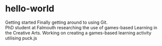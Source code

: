 # hello-world
Getting started
Finally getting around to using Git.  
PhD student at Falmouth researching the use of games-based Learning in the Creative Arts.
Working on creating a games-based learning activity utilising puck.js
